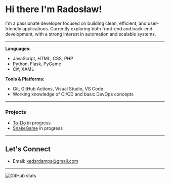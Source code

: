 # Hi there I'm Radosław!

I'm a passionate developer focused on building clean, efficient, and user-friendly applications.
Currently exploring both front-end and back-end development, with a strong interest in automation and scalable systems.

---

**Languages:**  
- JavaScript, HTML, CSS, PHP
- Python, Flask, PyGame
- C#, XAML

**Tools & Platforms:**  
- Git, GitHub Actions, Visual Studio, VS Code  
- Working knowledge of CI/CD and basic DevOps concepts

---

### Projects

- [To-Do](https://github.com/Kedarini/To-Do) in progress
- [SnakeGame](https://github.com/Kedarini/SnakeGame) in progress

---

## Let's Connect
- Email: [kedardamps@gmail.com](mailto:kedardamps@gmail.com)
  
---

![GitHub stats](https://github-readme-stats.vercel.app/api?username=Kedarini&show_icons=true&theme=dark)
